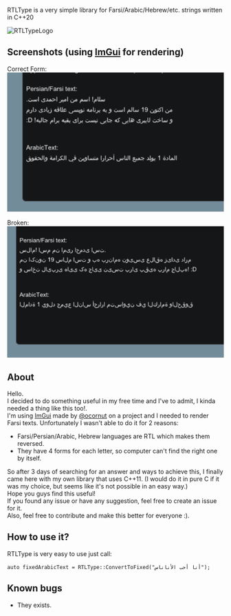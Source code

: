 RTLType is a very simple library for Farsi/Arabic/Hebrew/etc. strings written in C++20

![RTLTypeLogo](https://github.com/oscar7070/RTLType/assets/56559647/1d01306a-8669-4920-98d4-6554cf16e600)

## Screenshots (using [ImGui](https://github.com/ocornut/imgui) for rendering)
Correct Form:  
![ScreenShot](https://raw.githubusercontent.com/AmyrAhmady/FarsiType/master/screenshots/correctForm.png)
  
Broken:   
![ScreenShot](https://raw.githubusercontent.com/AmyrAhmady/FarsiType/master/screenshots/brokenOne.png)

## About
Hello.  
I decided to do something useful in my free time and I've to admit, I kinda needed a thing like this too!.  
I'm using [ImGui](https://github.com/ocornut/imgui) made by [@ocornut](https://github.com/ocornut/) on a project and I needed to render Farsi texts. Unfortunately I wasn't able to do it for 2 reasons:  
- Farsi/Persian/Arabic, Hebrew languages are RTL which makes them reversed.
- They have 4 forms for each letter, so computer can't find the right one by itself.

So after 3 days of searching for an answer and ways to achieve this, I finally came here with my own library that uses C++11. (I would do it in pure C if it was my choice, but seems like it's not possible in an easy way.)  
Hope you guys find this useful!  
If you found any issue or have any suggestion, feel free to create an issue for it.  
Also, feel free to contribute and make this better for everyone :).  

## How to use it?
RTLType is very easy to use just call:
```
auto fixedArabicText = RTLType::ConvertToFixed("أنا أحب الأناناس");
```

## Known bugs
- They exists.
